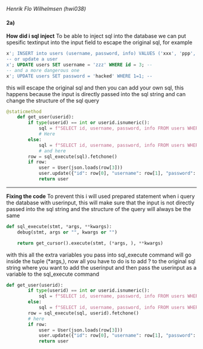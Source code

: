 _Henrik Flo Wilhelmsen (hwi038)_

#### 2a)

**How did i sql inject**
To be able to inject sql into the database we can put spesific textinput into the input field to escape the original sql, for example

```sql
x'; INSERT into users (username, password, info) VALUES ('xxx', 'ppp', '{}'); --
-- or update a user
x'; UPDATE users SET username = 'zzz' WHERE id = 3; --
-- and a more dangerous one
x'; UPDATE users SET password = 'hacked' WHERE 1=1; --
```

this will escape the original sql and then you can add your own sql, this happens because the input is directly passed into the sql string and can change the structure of the sql query

```py
@staticmethod
    def get_user(userid):
        if type(userid) == int or userid.isnumeric():
            sql = f"SELECT id, username, password, info FROM users WHERE id = {userid};"
            # Here
        else:
            sql = f"SELECT id, username, password, info FROM users WHERE username = '{userid}';"
            # and here
        row = sql_execute(sql).fetchone()
        if row:
            user = User(json.loads(row[3]))
            user.update({"id": row[0], "username": row[1], "password": row[2]})
            return user
```

---

**Fixing the code**
To prevent this i will used prepared statement when i query the database with userinput, this will make sure that the input is not directly passed into the sql string and the structure of the query will always be the same

```py
def sql_execute(stmt, *args, **kwargs):
    debug(stmt, args or "", kwargs or "")

    return get_cursor().execute(stmt, (*args, ), **kwargs)
```

with this all the extra variables you pass into sql_execute command will go inside the tuple (\*args,), now all you have to do is to add ? to the original sql string where you want to add the userinput and then pass the userinput as a variable to the sql_execute command

```py
def get_user(userid):
        if type(userid) == int or userid.isnumeric():
            sql = f"SELECT id, username, password, info FROM users WHERE id = ?;"
        else:
            sql = f"SELECT id, username, password, info FROM users WHERE username = ?;"
        row = sql_execute(sql, userid).fetchone()
        # here
        if row:
            user = User(json.loads(row[3]))
            user.update({"id": row[0], "username": row[1], "password": row[2]})
            return user
```
